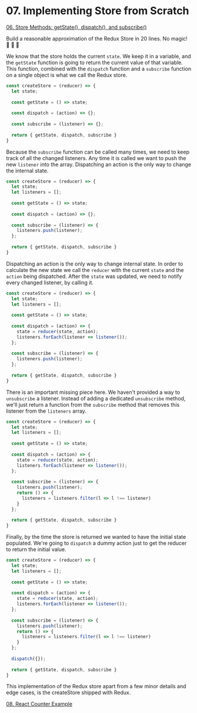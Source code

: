 # 07. Implementing Store from Scratch

[06. Store Methods: getState(), dispatch(), and subscribe()](https://github.com/xgirma/getting-started-with-redux/tree/master/chapters/06)

Build a reasonable approximation of the Redux Store in 20 lines. No magic! :poodle: :poodle: :poodle:

We know that the store holds the current `state`. We keep it in a variable, and the `getState` function is going to return the current value of that variable. This function, combined with the `dispatch` function and a `subscribe` function on a single object is what we call the Redux store.

```javascript
const createStore = (reducer) => {
  let state;
  
  const getState = () => state;
  
  const dispatch = (action) => {};
  
  const subscribe = (listener) => {};
  
  return { getState, dispatch, subscribe }
}
```

Because the `subscribe` function can be called many times, we need to keep track of all the changed listeners. Any time it is called we want to push the new `listener` into the array. Dispatching an action is the only way to change the internal state.

```javascript
const createStore = (reducer) => {
  let state;
  let listeners = [];
  
  const getState = () => state;
  
  const dispatch = (action) => {};
  
  const subscribe = (listener) => {
    listeners.push(listener);
  };
  
  return { getState, dispatch, subscribe }
}
```

Dispatching an action is the only way to change internal state. In order to calculate the new state we call the `reducer` with the current `state` and the `action` being dispatched. After the `state` was updated, we need to notify every changed listener, by calling it.

```javascript
const createStore = (reducer) => {
  let state;
  let listeners = [];
  
  const getState = () => state;
  
  const dispatch = (action) => {
    state = reducer(state, action);
    listeners.forEach(listener => listener());
  };
  
  const subscribe = (listener) => {
    listeners.push(listener);
  };
  
  return { getState, dispatch, subscribe }
}
```

There is an important missing piece here. We haven't provided a way to `unsubscribe` a listener. Instead of adding a dedicated `unsubscribe` method, we'll just return a function from the `subscribe` method that removes this listener from the `listeners` array.

```javascript
const createStore = (reducer) => {
  let state;
  let listeners = [];
  
  const getState = () => state;
  
  const dispatch = (action) => {
    state = reducer(state, action);
    listeners.forEach(listener => listener());
  };
  
  const subscribe = (listener) => {
    listeners.push(listener);
    return () => {
      listeners = listeners.filter(l => l !== listener)
    }
  };
  
  return { getState, dispatch, subscribe }
}
```

Finally, by the time the store is returned we wanted to have the initial state populated. We're going to `dispatch` a dummy action just to get the reducer to return the initial value.

```javascript
const createStore = (reducer) => {
  let state;
  let listeners = [];
  
  const getState = () => state;
  
  const dispatch = (action) => {
    state = reducer(state, action);
    listeners.forEach(listener => listener());
  };
  
  const subscribe = (listener) => {
    listeners.push(listener);
    return () => {
      listeners = listeners.filter(l => l !== listener)
    }
  };
  
  dispatch({});
  
  return { getState, dispatch, subscribe }
}
```

This implementation of the Redux store apart from a few minor details and edge cases, is the createStore shipped with Redux.

[08. React Counter Example](https://github.com/xgirma/getting-started-with-redux/tree/master/chapters/08)
